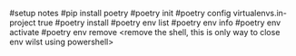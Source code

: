 #setup notes
#pip install poetry
#poetry init    <createds toml file>
#poetry config virtualenvs.in-project true <set virtualenv in current dir>
#poetry install <creates virtual env>
#poetry env list <check if env active>
#poetry env info <enfo about install env>
#poetry env activate <acticate the shell>
#poetry env remove <remove the shell, this is only way to close env wilst using powershell>